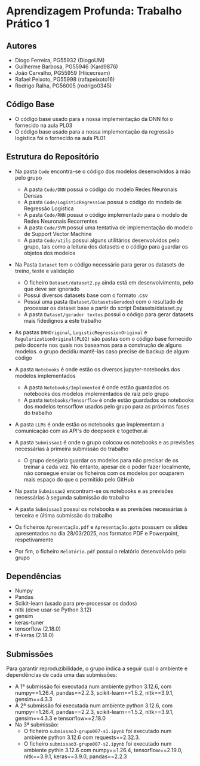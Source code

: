 # Aprendizagem Profunda: Trabalho Prático 1

## Autores

- Diogo Ferreira, PG55932 (DiogoUM)
- Guilherme Barbosa, PG55946 (Kard9876)
- João Carvalho, PG55959 (Hiicecream)
- Rafael Peixoto, PG55998 (rafapeixoto16)
- Rodrigo Ralha, PG56005 (rodrigo0345)

## Código Base

- O código base usado para a nossa implementação da DNN foi o fornecido na aula PL03
- O código base usado para a nossa implementação da regressão logística foi o fornecido na aula PL01

## Estrutura do Repositório

- Na pasta `Code` encontra-se o código dos modelos desenvolvidos à mão pelo grupo
  - A pasta `Code/DNN` possui o código do modelo Redes Neuronais Densas
  - A pasta `Code/LogisticRegression` possui o código do modelo de Regressão Logística
  - A pasta `Code/RNN` possui o código implementado para o modelo de Redes Neuronais Recorrentes
  - A pasta `Code/SVM` possui uma tentativa de implementação do modelo de Support Vector Machine
  - A pasta `Code/utils` possui alguns utilitários desenvolvidos pelo grupo, tais como a leitura dos datasets e o código para guardar os objetos dos modelos

- Na Pasta `Dataset` tem o código necessário para gerar os datasets de treino, teste e validação
  - O ficheiro `Dataset/dataset2.py` ainda está em desenvolvimento, pelo que deve ser ignorado
  - Possui diversos datasets base com o formato .csv
  - Possui uma pasta (`Dataset/DatasetsGerados`) com o resultado de processar os dataset base a partir do script Datasets/dataset.py
  - A pasta `Dataset/gerador textos` possui o código para gerar datasets mais fidedignos a este trabalho

- As pastas `DNNOriginal`, `LogisticRegressionOriginal` e `RegularizationOriginal(PL02)` são pastas com o código base fornecido pelo docente nos quais nos baseamos para a construção de alguns modelos. o grupo decidiu mantê-las caso precise de backup de algum código

- A pasta `Notebooks` é onde estão os diversos jupyter-notebooks dos modelos implementados
  - A pasta `Notebooks/Implemented` é onde estão guardados os notebooks dos modelos implementados de raíz pelo grupo
  - A pasta `Notebooks/Tensorflow` é onde estão guardados os notebooks dos modelos tensorflow usados pelo grupo para as próximas fases do trabalho

- A pasta `LLMs` é onde estão os notebooks que implementam a comunicação com as API's do deepseek e together.ai

- A pasta `Submissao1` é onde o grupo colocou os notebooks e as previsões necessárias à primeira submissão do trabalho
  - O grupo desejaria guardar os modelos para não precisar de os treinar a cada vez. No entanto, apesar de o poder fazer localmente, não consegue enviar os ficheiros com os modelos por ocuparem mais espaço do que o permitido pelo GitHub

- Na pasta `Submissao2` encontram-se os notebooks e as previsões necessárias à segunda submissão do trabalho

- A pasta `Submissao3` possui os notebooks e as previsões necessárias à terceira e última submissão do trabalho

- Os ficheiros `Apresentação.pdf` e `Apresentação.pptx` possuem os slides apresentados no dia 28/03/2025, nos formatos PDF e Powerpoint, respetivamente

- Por fim, o ficheiro `Relatório.pdf` possui o relatório desenvolvido pelo grupo

## Dependências

- Numpy
- Pandas
- Scikit-learn (usado para pre-processar os dados)
- nltk (deve usar-se Python 3.12)
- gensim
- keras-tuner
- tensorflow (2.18.0)
- tf-keras (2.18.0)

## Submissões

Para garantir reproduzibilidade, o grupo indica a seguir qual o ambiente e dependências de cada uma das submissões:

- A 1ª submissão foi executada num ambiente python 3.12.6, com numpy==1.26.4, pandas==2.2.3, scikit-learn==1.5.2, nltk==3.9.1, gensim==4.3.3
- A 2ª submissão foi executada num ambiente python 3.12.6, com numpy==1.26.4, pandas==2.2.3, scikit-learn==1.5.2, nltk==3.9.1, gensim==4.3.3 e tensorflow==2.18.0
- Na 3ª submissão:  
  - O ficheiro `submissao3-grupo007-s1.ipynb` foi executado num ambiente python 3.12.6 com requests==2.32.3.
  - O ficheiro `submissao3-grupo007-s2.ipynb` foi executado num ambiente pythin 3.12.6 com numpy==1.26.4, tensorflow==2.19.0, nltk==3.9.1, keras==3.9.0, pandas==2.2.3
